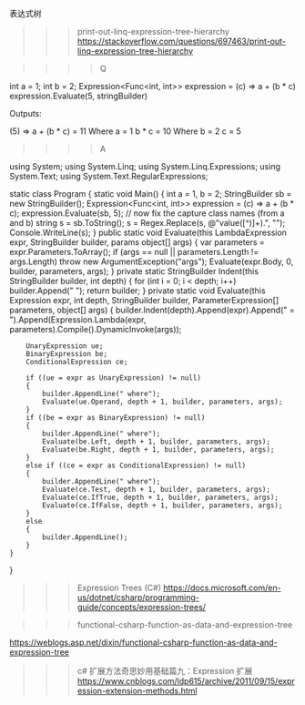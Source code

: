 表达式树



>>>print-out-linq-expression-tree-hierarchy https://stackoverflow.com/questions/697463/print-out-linq-expression-tree-hierarchy

>>>> Q

int a = 1;
int b = 2;
Expression<Func<int, int>> expression = (c) => a + (b * c)
expression.Evaluate(5, stringBuilder)


Outputs:

(5) => a + (b * c) = 11 Where
     a = 1
     b * c = 10 Where
          b = 2
          c = 5

>>>> A

using System;
using System.Linq;
using System.Linq.Expressions;
using System.Text;
using System.Text.RegularExpressions;

static class Program
{
    static void Main()
    {
        int a = 1, b = 2;
        StringBuilder sb = new StringBuilder();
        Expression<Func<int, int>> expression = (c) => a + (b * c);
        expression.Evaluate(sb, 5);
        // now fix the capture class names (from a and b)
        string s = sb.ToString();
        s = Regex.Replace(s, @"value\([^)]+\)\.", "");
        Console.WriteLine(s);
    }
    public static void Evaluate(this LambdaExpression expr, StringBuilder builder, params object[] args)
    {
        var parameters = expr.Parameters.ToArray();
        if (args == null || parameters.Length != args.Length) throw new ArgumentException("args");
        Evaluate(expr.Body, 0, builder, parameters, args);
    }
    private static StringBuilder Indent(this StringBuilder builder, int depth)
    {
        for (int i = 0; i < depth; i++) builder.Append("  ");
        return builder;
    }
    private static void Evaluate(this Expression expr, int depth, StringBuilder builder, ParameterExpression[] parameters, object[] args)
    {
        builder.Indent(depth).Append(expr).Append(" = ").Append(Expression.Lambda(expr, parameters).Compile().DynamicInvoke(args));

        UnaryExpression ue;
        BinaryExpression be;
        ConditionalExpression ce;

        if ((ue = expr as UnaryExpression) != null)
        {
            builder.AppendLine(" where");
            Evaluate(ue.Operand, depth + 1, builder, parameters, args);
        }
        if ((be = expr as BinaryExpression) != null)
        {
            builder.AppendLine(" where");
            Evaluate(be.Left, depth + 1, builder, parameters, args);
            Evaluate(be.Right, depth + 1, builder, parameters, args);                   
        }
        else if ((ce = expr as ConditionalExpression) != null)
        {
            builder.AppendLine(" where");
            Evaluate(ce.Test, depth + 1, builder, parameters, args);
            Evaluate(ce.IfTrue, depth + 1, builder, parameters, args);
            Evaluate(ce.IfFalse, depth + 1, builder, parameters, args);
        }
        else
        {
            builder.AppendLine();
        }
    }

}


>>> Expression Trees (C#) 
https://docs.microsoft.com/en-us/dotnet/csharp/programming-guide/concepts/expression-trees/

>>> functional-csharp-function-as-data-and-expression-tree

https://weblogs.asp.net/dixin/functional-csharp-function-as-data-and-expression-tree


>>> c# 扩展方法奇思妙用基础篇九：Expression 扩展
https://www.cnblogs.com/ldp615/archive/2011/09/15/expression-extension-methods.html

